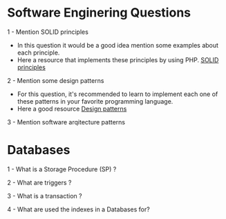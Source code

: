 # Software Enginering Questions

1 - Mention SOLID principles

* In this question it would be a good idea mention some examples about each principle.
* Here a resource that implements these principles by using PHP.  [SOLID principles](https://www.digitalocean.com/community/conceptual_articles/s-o-l-i-d-the-first-five-principles-of-object-oriented-design)

2 - Mention some design patterns

* For this question, it's recommended to learn to implement each one of these patterns in your favorite programming language.
* Here a good resource [Design patterns](https://refactoring.guru/design-patterns)

3 - Mention software arqitecture patterns

# Databases

1 - What is a Storage Procedure (SP) ?

2 - What are triggers ?

3 - What is a transaction ?

4 - What are used the indexes in a Databases for?
